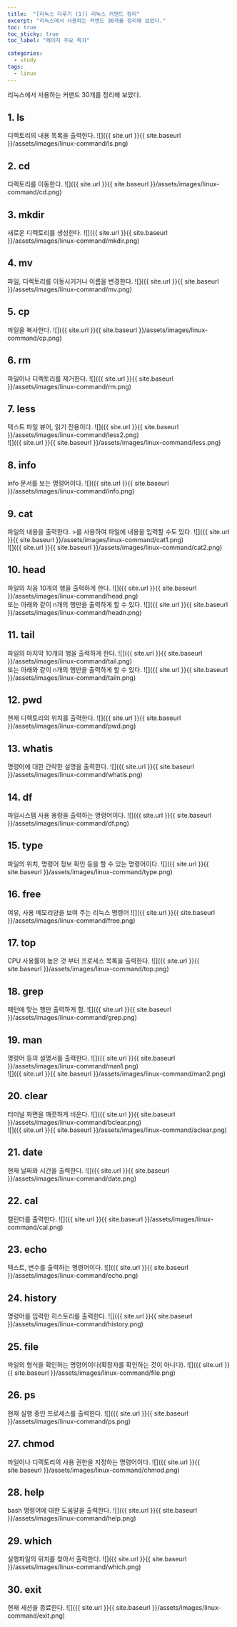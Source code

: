 ```yaml
---
title:  "[리눅스 다루기 (1)] 리눅스 커맨드 정리"
excerpt: "리눅스에서 사용하는 커맨드 30개를 정리해 보았다."
toc: true
toc_sticky: true
toc_label: "페이지 주요 목차"

categories:
  - study
tags:
  - linux
---
```


리눅스에서 사용하는 커맨드 30개를 정리해 보았다.

## 1. ls
디렉토리의 내용 목록을 출력한다.
![]({{ site.url }}{{ site.baseurl }}/assets/images/linux-command/ls.png)

## 2. cd
디렉토리를 이동한다.
![]({{ site.url }}{{ site.baseurl }}/assets/images/linux-command/cd.png)

## 3. mkdir
새로운 디렉토리를 생성한다.
![]({{ site.url }}{{ site.baseurl }}/assets/images/linux-command/mkdir.png)

## 4. mv
파일, 디렉토리를 이동시키거나 이름을 변경한다.
![]({{ site.url }}{{ site.baseurl }}/assets/images/linux-command/mv.png)

## 5. cp
파일을 복사한다.
![]({{ site.url }}{{ site.baseurl }}/assets/images/linux-command/cp.png)

## 6. rm
파일이나 디렉토리를 제거한다.
![]({{ site.url }}{{ site.baseurl }}/assets/images/linux-command/rm.png)

## 7. less
텍스트 파일 뷰어, 읽기 전용이다.
![]({{ site.url }}{{ site.baseurl }}/assets/images/linux-command/less2.png)  
![]({{ site.url }}{{ site.baseurl }}/assets/images/linux-command/less.png)

## 8. info
info 문서를 보는 명령어이다.
![]({{ site.url }}{{ site.baseurl }}/assets/images/linux-command/info.png)

## 9. cat
파일의 내용을 출력한다. >를 사용하여 파일에 내용을 입력할 수도 있다.
![]({{ site.url }}{{ site.baseurl }}/assets/images/linux-command/cat1.png)  
![]({{ site.url }}{{ site.baseurl }}/assets/images/linux-command/cat2.png)

## 10. head
파일의 처음 10개의 행을 출력하게 한다.
![]({{ site.url }}{{ site.baseurl }}/assets/images/linux-command/head.png)  
또는 아래와 같이 n개의 행만을 출력하게 할 수 있다.
![]({{ site.url }}{{ site.baseurl }}/assets/images/linux-command/headn.png)

## 11. tail
파일의 마지막 10개의 행을 출력하게 한다.
![]({{ site.url }}{{ site.baseurl }}/assets/images/linux-command/tail.png)  
또는 아래와 같이 n개의 행만을 출력하게 할 수 있다.
![]({{ site.url }}{{ site.baseurl }}/assets/images/linux-command/tailn.png)

## 12. pwd
현재 디렉토리의 위치를 출력한다.
![]({{ site.url }}{{ site.baseurl }}/assets/images/linux-command/pwd.png)

## 13. whatis
명령어에 대한 간략한 설명을 출력한다.
![]({{ site.url }}{{ site.baseurl }}/assets/images/linux-command/whatis.png)  

## 14. df
파일시스템 사용 용량을 출력하는 명령어이다.
![]({{ site.url }}{{ site.baseurl }}/assets/images/linux-command/df.png)

## 15. type
파일의 위치, 명령어 정보 확인 등을 할 수 있는 명령어이다.
![]({{ site.url }}{{ site.baseurl }}/assets/images/linux-command/type.png)

## 16. free
여유, 사용 메모리양을 보여 주는 리눅스 명령어
![]({{ site.url }}{{ site.baseurl }}/assets/images/linux-command/free.png)

## 17. top
CPU 사용률이 높은 것 부터 프로세스 목록을 출력한다.
![]({{ site.url }}{{ site.baseurl }}/assets/images/linux-command/top.png)

## 18. grep
패턴에 맞는 행만 출력하게 함.
![]({{ site.url }}{{ site.baseurl }}/assets/images/linux-command/grep.png)

## 19. man
명령어 등의 설명서를 출력한다.
![]({{ site.url }}{{ site.baseurl }}/assets/images/linux-command/man1.png)  
![]({{ site.url }}{{ site.baseurl }}/assets/images/linux-command/man2.png)

## 20. clear
터미널 화면을 깨끗하게 비운다.
![]({{ site.url }}{{ site.baseurl }}/assets/images/linux-command/bclear.png)  
![]({{ site.url }}{{ site.baseurl }}/assets/images/linux-command/aclear.png)

## 21. date
현재 날짜와 시간을 출력한다.
![]({{ site.url }}{{ site.baseurl }}/assets/images/linux-command/date.png)

## 22. cal
캘린더를 출력한다.
![]({{ site.url }}{{ site.baseurl }}/assets/images/linux-command/cal.png)

## 23. echo
텍스트, 변수를 출력하는 명령어이다.
![]({{ site.url }}{{ site.baseurl }}/assets/images/linux-command/echo.png)

## 24. history
명령어를 입력한 히스토리를 출력한다.
![]({{ site.url }}{{ site.baseurl }}/assets/images/linux-command/history.png)

## 25. file
파일의 형식을 확인하는 명령어이다(확장자를 확인하는 것이 아니다).
![]({{ site.url }}{{ site.baseurl }}/assets/images/linux-command/file.png)

## 26. ps
현재 실행 중인 프로세스를 출력한다.
![]({{ site.url }}{{ site.baseurl }}/assets/images/linux-command/ps.png)

## 27. chmod
파일이나 디렉토리의 사용 권한을 지정하는 명령어이다.
![]({{ site.url }}{{ site.baseurl }}/assets/images/linux-command/chmod.png)

## 28. help
bash 명령어에 대한 도움말을 출력한다.
![]({{ site.url }}{{ site.baseurl }}/assets/images/linux-command/help.png)

## 29. which
실행파일의 위치를 찾아서 출력한다.
![]({{ site.url }}{{ site.baseurl }}/assets/images/linux-command/which.png)

## 30. exit
현재 세션을 종료한다.
![]({{ site.url }}{{ site.baseurl }}/assets/images/linux-command/exit.png)
